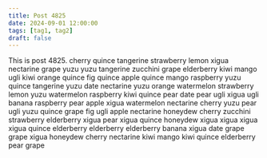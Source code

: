 ```yaml
---
title: Post 4825
date: 2024-09-01 12:00:00
tags: [tag1, tag2]
draft: false
---
```

This is post 4825.
cherry
quince
tangerine
strawberry
lemon
xigua
nectarine
grape
yuzu
yuzu
tangerine
zucchini
grape
elderberry
kiwi
mango
ugli
kiwi
orange
quince
fig
quince
apple
quince
mango
raspberry
yuzu
quince
tangerine
yuzu
date
nectarine
yuzu
orange
watermelon
strawberry
lemon
yuzu
watermelon
raspberry
kiwi
quince
pear
date
pear
ugli
xigua
ugli
banana
raspberry
pear
apple
xigua
watermelon
nectarine
cherry
yuzu
pear
ugli
yuzu
quince
grape
fig
ugli
apple
nectarine
honeydew
cherry
zucchini
strawberry
elderberry
xigua
pear
xigua
quince
honeydew
xigua
xigua
xigua
xigua
quince
elderberry
elderberry
elderberry
banana
xigua
date
grape
grape
xigua
honeydew
cherry
nectarine
kiwi
mango
kiwi
quince
elderberry
pear
grape
